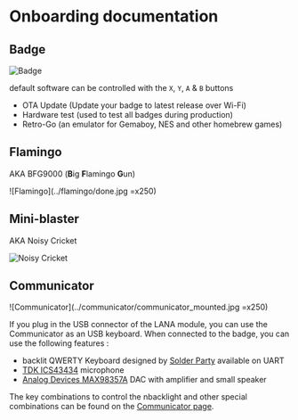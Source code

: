 # Onboarding documentation

## Badge

![Badge](../badge2024.jpg)

default software can be controlled with the `X`, `Y`, `A` & `B` buttons

- OTA Update (Update your badge to latest release over Wi-Fi)
- Hardware test (used to test all badges during production)
- Retro-Go (an emulator for Gemaboy, NES and other homebrew games)

## Flamingo

AKA BFG9000 (**B**ig **F**lamingo **G**un)

![Flamingo](../flamingo/done.jpg =x250)

## Mini-blaster

AKA Noisy Cricket

![Noisy Cricket](../noisycricket/pin_header_alternate_orientation.png)

## Communicator

![Communicator](../communicator/communicator_mounted.jpg =x250)

If you plug in the USB connector of the LANA module, you can use the Communicator as an USB keyboard. When connected to the badge, you can use the following features : 

- backlit QWERTY Keyboard designed by [Solder Party](https://www.solder.party/) available on UART
- [TDK ICS43434](https://invensense.tdk.com/products/ics-43434/) microphone
- [Analog Devices MAX98357A](https://www.analog.com/en/products/max98357a.html) DAC with amplifier and small speaker

The key combinations to control the nbacklight and other special combinations can be found on the [Communicator page](communicator).